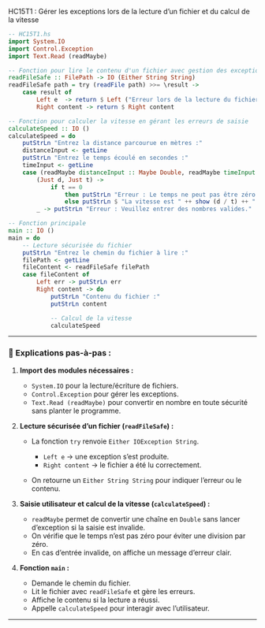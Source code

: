 HC15T1 : Gérer les exceptions lors de la lecture d’un fichier et du calcul de la vitesse

```haskell
-- HC15T1.hs
import System.IO
import Control.Exception
import Text.Read (readMaybe)

-- Fonction pour lire le contenu d'un fichier avec gestion des exceptions
readFileSafe :: FilePath -> IO (Either String String)
readFileSafe path = try (readFile path) >>= \result ->
    case result of
        Left e  -> return $ Left ("Erreur lors de la lecture du fichier : " ++ show (e :: IOException))
        Right content -> return $ Right content

-- Fonction pour calculer la vitesse en gérant les erreurs de saisie
calculateSpeed :: IO ()
calculateSpeed = do
    putStrLn "Entrez la distance parcourue en mètres :"
    distanceInput <- getLine
    putStrLn "Entrez le temps écoulé en secondes :"
    timeInput <- getLine
    case (readMaybe distanceInput :: Maybe Double, readMaybe timeInput :: Maybe Double) of
        (Just d, Just t) ->
            if t == 0
                then putStrLn "Erreur : Le temps ne peut pas être zéro."
                else putStrLn $ "La vitesse est " ++ show (d / t) ++ " m/s."
        _ -> putStrLn "Erreur : Veuillez entrer des nombres valides."

-- Fonction principale
main :: IO ()
main = do
    -- Lecture sécurisée du fichier
    putStrLn "Entrez le chemin du fichier à lire :"
    filePath <- getLine
    fileContent <- readFileSafe filePath
    case fileContent of
        Left err -> putStrLn err
        Right content -> do
            putStrLn "Contenu du fichier :"
            putStrLn content

            -- Calcul de la vitesse
            calculateSpeed
```

---

### 🔹 Explications pas-à-pas :

1. **Import des modules nécessaires :**

   * `System.IO` pour la lecture/écriture de fichiers.
   * `Control.Exception` pour gérer les exceptions.
   * `Text.Read (readMaybe)` pour convertir en nombre en toute sécurité sans planter le programme.

2. **Lecture sécurisée d’un fichier (`readFileSafe`) :**

   * La fonction `try` renvoie `Either IOException String`.

     * `Left e` → une exception s’est produite.
     * `Right content` → le fichier a été lu correctement.
   * On retourne un `Either String String` pour indiquer l’erreur ou le contenu.

3. **Saisie utilisateur et calcul de la vitesse (`calculateSpeed`) :**

   * `readMaybe` permet de convertir une chaîne en `Double` sans lancer d’exception si la saisie est invalide.
   * On vérifie que le temps n’est pas zéro pour éviter une division par zéro.
   * En cas d’entrée invalide, on affiche un message d’erreur clair.

4. **Fonction `main` :**

   * Demande le chemin du fichier.
   * Lit le fichier avec `readFileSafe` et gère les erreurs.
   * Affiche le contenu si la lecture a réussi.
   * Appelle `calculateSpeed` pour interagir avec l’utilisateur.

---

